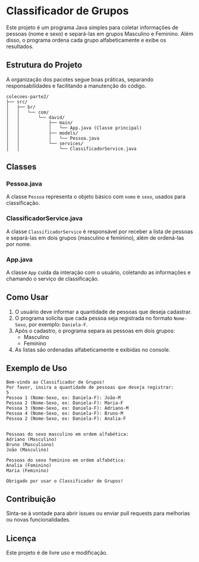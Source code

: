 
# Classificador de Grupos

Este projeto é um programa Java simples para coletar informações de pessoas (nome e sexo) e separá-las em grupos Masculino e Feminino. Além disso, o programa ordena cada grupo alfabeticamente e exibe os resultados.

## Estrutura do Projeto

A organização dos pacotes segue boas práticas, separando responsabilidades e facilitando a manutenção do código.

```
colecoes-parte2/
├── src/
│   ├── br/
│   │   └── com/
│   │       └── david/
│   │           ├── main/
│   │           │   └── App.java (Classe principal)
│   │           ├── models/
│   │           │   └── Pessoa.java
│   │           └── services/
│   │               └── ClassificadorService.java  
```

## Classes

### Pessoa.java
A classe `Pessoa` representa o objeto básico com `nome` e `sexo`, usados para classificação.

### ClassificadorService.java
A classe `ClassificadorService` é responsável por receber a lista de pessoas e separá-las em dois grupos (masculino e feminino), além de ordená-las por nome.

### App.java
A classe `App` cuida da interação com o usuário, coletando as informações e chamando o serviço de classificação.

## Como Usar

1. O usuário deve informar a quantidade de pessoas que deseja cadastrar.
2. O programa solicita que cada pessoa seja registrada no formato `Nome-Sexo`, por exemplo: `Daniela-F`.
3. Após o cadastro, o programa separa as pessoas em dois grupos:
   - Masculino
   - Feminino
4. As listas são ordenadas alfabeticamente e exibidas no console.

## Exemplo de Uso

```
Bem-vindo ao Classificador de Grupos!
Por favor, insira a quantidade de pessoas que deseja registrar:
5
Pessoa 1 (Nome-Sexo, ex: Daniela-F): João-M
Pessoa 2 (Nome-Sexo, ex: Daniela-F): Maria-F
Pessoa 3 (Nome-Sexo, ex: Daniela-F): Adriano-M
Pessoa 4 (Nome-Sexo, ex: Daniela-F): Bruno-M
Pessoa 2 (Nome-Sexo, ex: Daniela-F): Analia-F


Pessoas do sexo masculino em ordem alfabética:
Adriano (Masculino)
Bruno (Masculiono)
João (Masculino)

Pessoas do sexo feminino em ordem alfabética:
Analia (Feminino)
Maria (Feminino)

Obrigado por usar o Classificador de Grupos!
```

## Contribuição

Sinta-se à vontade para abrir issues ou enviar pull requests para melhorias ou novas funcionalidades.

## Licença

Este projeto é de livre uso e modificação.
